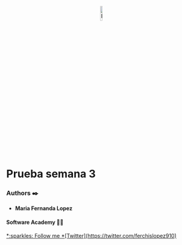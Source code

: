 
<p align="center"><img src='https://img.icons8.com/nolan/452/python.png' alt='Banner' width=10%></p>

# Prueba semana 3

### Authors :black_nib:
* __Maria Fernanda Lopez__

#### Software Academy 👨‍💻

<p aling="center">
<a href="https://www.ime.edu.co" target="_blank">
*:sparkles: Follow me *[Twitter](https://twitter.com/ferchislopez910)</a>
</p>
